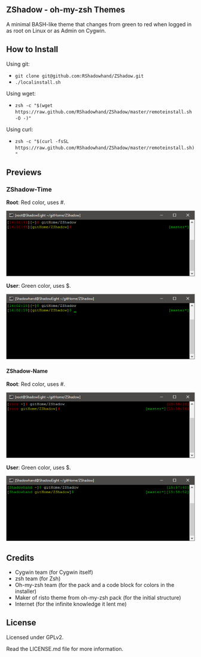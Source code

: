 ## ZShadow - oh-my-zsh Themes

A minimal BASH-like theme that changes from green to red when logged in as root on Linux or as Admin on Cygwin.

## How to Install

Using git: 

* `git clone git@github.com:RShadowhand/ZShadow.git`
* `./localinstall.sh`

Using wget:

*  `zsh -c "$(wget https://raw.github.com/RShadowhand/ZShadow/master/remoteinstall.sh -O -)"`

Using curl: 

* `zsh -c "$(curl -fsSL https://raw.github.com/RShadowhand/ZShadow/master/remoteinstall.sh)"`

## Previews

### ZShadow-Time

**Root**: Red color, uses #.

![root-ZShadow-Time](https://raw.githubusercontent.com/RShadowhand/ZShadow/master/img/ROOT-ZShadow-Time.png "root-ZShadow-Time")

**User**: Green color, uses $.

![user-ZShadow-Time](https://raw.githubusercontent.com/RShadowhand/ZShadow/master/img/USER-ZShadow-Time.png "user-ZShadow-Time")

#### ZShadow-Name

**Root**: Red color, uses #.

![root-ZShadow-Time](https://raw.githubusercontent.com/RShadowhand/ZShadow/master/img/ROOT-ZShadow-Name.png "root-ZShadow-Time")

**User**: Green color, uses $.

![user-ZShadow-Time](https://raw.githubusercontent.com/RShadowhand/ZShadow/master/img/USER-ZShadow-Name.png "user-ZShadow-Time")


## Credits

* Cygwin team (for Cygwin itself)
* zsh team (for Zsh)
* Oh-my-zsh team (for the pack and a code block for colors in the installer)
* Maker of risto theme from oh-my-zsh pack (for the initial structure)
* Internet (for the infinite knowledge it lent me)

## License

Licensed under GPLv2.

Read the LICENSE.md file for more information.
